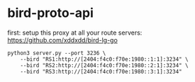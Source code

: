 # bird-proto-api

first: setup this proxy at all your route servers: https://github.com/xddxdd/bird-lg-go

```usage
python3 server.py --port 3236 \
    --bird "RS1:http://[2404:f4c0:f70e:1980::1:1]:3234" \
    --bird "RS2:http://[2404:f4c0:f70e:1980::2:1]:3234" \
    --bird "RS3:http://[2404:f4c0:f70e:1980::3:1]:3234"
```
